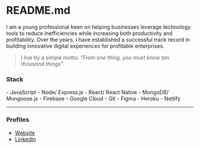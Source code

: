 # README.md

I am a young professional keen on helping businesses leverage technology tools to reduce inefficiencies while increasing both productivity and profitability. Over the years, I have established a successful track record in building innovative digital experiences for profitable enterprises.

> I live by a simple motto: _"From one thing, you must know ten thousand things"_.

### Stack

\- JavaScript \- Node/ Express.js \- React/ React Native 
\- MongoDB/ Mongoose.js \- Firebase \- Google Cloud
\- Git \- Figma \- Heroku \- Netlify  

---

### Profiles

- [Website](https://ninte.dev)
- [LinkedIn](https://linkedin.com/in/nullthefirst)

